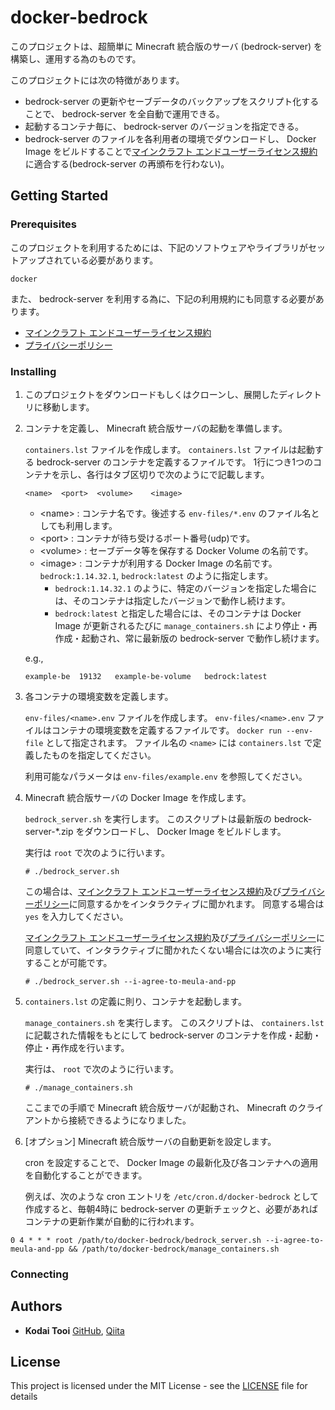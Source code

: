 # docker-bedrock

このプロジェクトは、超簡単に Minecraft 統合版のサーバ (bedrock-server) を構築し、運用する為のものです。

このプロジェクトには次の特徴があります。

*   bedrock-server の更新やセーブデータのバックアップをスクリプト化することで、 bedrock-server を全自動で運用できる。
*   起動するコンテナ毎に、 bedrock-server のバージョンを指定できる。
*   bedrock-server のファイルを各利用者の環境でダウンロードし、 Docker Image をビルドすることで[マインクラフト エンドユーザーライセンス規約](https://account.mojang.com/terms)に適合する(bedrock-server の再頒布を行わない)。

## Getting Started

### Prerequisites

このプロジェクトを利用するためには、下記のソフトウェアやライブラリがセットアップされている必要があります。

```
docker
```

また、 bedrock-server を利用する為に、下記の利用規約にも同意する必要があります。

*   [マインクラフト エンドユーザーライセンス規約](https://account.mojang.com/terms)
*   [プライバシーポリシー](https://privacy.microsoft.com/ja-jp/privacystatement)

### Installing

1.  このプロジェクトをダウンロードもしくはクローンし、展開したディレクトリに移動します。
2.  コンテナを定義し、 Minecraft 統合版サーバの起動を準備します。

    `containers.lst` ファイルを作成します。
    `containers.lst` ファイルは起動する bedrock-server のコンテナを定義するファイルです。
    1行につき1つのコンテナを示し、各行はタブ区切りで次のようにで記載します。

    ```
    <name>	<port>	<volume>	<image>
    ```

    *   &lt;name&gt; : コンテナ名です。後述する `env-files/*.env` のファイル名としても利用します。
    *   &lt;port&gt; : コンテナが待ち受けるポート番号(udp)です。
    *   &lt;volume&gt; : セーブデータ等を保存する Docker Volume の名前です。
    *   &lt;image&gt; : コンテナが利用する Docker Image の名前です。 `bedrock:1.14.32.1`, `bedrock:latest` のように指定します。
        *   `bedrock:1.14.32.1` のように、特定のバージョンを指定した場合には、そのコンテナは指定したバージョンで動作し続けます。
        *   `bedrock:latest` と指定した場合には、そのコンテナは Docker Image が更新されるたびに `manage_containers.sh` により停止・再作成・起動され、常に最新版の bedrock-server で動作し続けます。

    e.g.,

    ```
    example-be	19132	example-be-volume	bedrock:latest
    ```
3.  各コンテナの環境変数を定義します。

    `env-files/<name>.env` ファイルを作成します。
    `env-files/<name>.env` ファイルはコンテナの環境変数を定義するファイルです。
    `docker run --env-file` として指定されます。
    ファイル名の `<name>` には `containers.lst` で定義したものを指定してください。

    利用可能なパラメータは `env-files/example.env` を参照してください。
4.  Minecraft 統合版サーバの Docker Image を作成します。

    `bedrock_server.sh` を実行します。
    このスクリプトは最新版の bedrock-server-*.zip をダウンロードし、 Docker Image をビルドします。

    実行は `root` で次のように行います。

    ```shell-session
    # ./bedrock_server.sh
    ```

    この場合は、[マインクラフト エンドユーザーライセンス規約](https://account.mojang.com/terms)及び[プライバシーポリシー](https://privacy.microsoft.com/ja-jp/privacystatement)に同意するかをインタラクティブに聞かれます。
    同意する場合は `yes` を入力してください。

    [マインクラフト エンドユーザーライセンス規約](https://account.mojang.com/terms)及び[プライバシーポリシー](https://privacy.microsoft.com/ja-jp/privacystatement)に同意していて、インタラクティブに聞かれたくない場合には次のように実行することが可能です。

    ```shell-session
    # ./bedrock_server.sh --i-agree-to-meula-and-pp
    ```
5.  `containers.lst` の定義に則り、コンテナを起動します。

    `manage_containers.sh` を実行します。
    このスクリプトは、 `containers.lst` に記載された情報をもとにして bedrock-server のコンテナを作成・起動・停止・再作成を行います。

    実行は、 `root` で次のように行います。

    ```shell-session
    # ./manage_containers.sh
    ```
    ここまでの手順で Minecraft 統合版サーバが起動され、 Minecraft のクライアントから接続できるようになりました。
6.  [オプション] Minecraft 統合版サーバの自動更新を設定します。

    cron を設定することで、 Docker Image の最新化及び各コンテナへの適用を自動化することができます。

    例えば、次のような cron エントリを `/etc/cron.d/docker-bedrock` として作成すると、毎朝4時に bedrock-server の更新チェックと、必要があればコンテナの更新作業が自動的に行われます。

   ```
   0 4 * * * root /path/to/docker-bedrock/bedrock_server.sh --i-agree-to-meula-and-pp && /path/to/docker-bedrock/manage_containers.sh
   ```

### Connecting

## Authors

*   **Kodai Tooi** [GitHub](https://github.com/ktooi), [Qiita](https://qiita.com/ktooi)

## License

This project is licensed under the MIT License - see the [LICENSE](LICENSE) file for details
